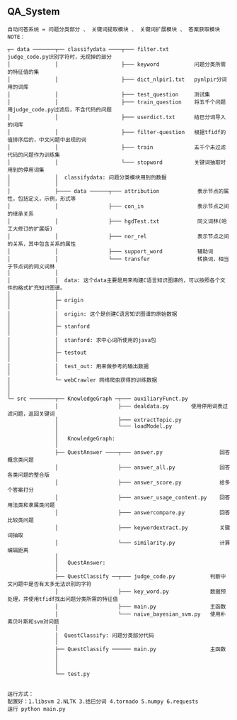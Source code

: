 ## QA_System
    自动问答系统 = 问题分类部分 、 关键词提取模块 、 关键词扩展模块 、 答案获取模块
    NOTE：
    
    ┬─ data ───────┬── classifydata ────┬─── filter.txt        judge_code.py识别字符时，无视掉的部分
    │              │                    ├─── keyword           问题分类所需的特征值的集
    │              │                    ├─── dict_nlpir1.txt   pynlpir分词用的词库
    │              │                    ├─── test_question     测试集
    │              │                    ├─── train_question    将五千个问题用judge_code.py过滤后，不含代码的问题
    │              │                    ├─── userdict.txt      结巴分词导入的词库
    │              │                    ├─── filter-question   根据tfidf的值排序后的，中文问题中出现的词
    │              │                    ├─── train             五千个未过滤代码的问题作为训练集
    │              │                    └─── stopword          关键词抽取时用到的停用词集
    │              │  classifydata: 问题分类模块用到的数据
    │              │
    │              ├──── data ──────┬─── attribution            表示节点的属性，包括定义，示例，形式等
    │              │                ├─── con_in                 表示节点之间的继承关系
    │              │                ├─── hgdTest.txt            同义词林(哈工大修订的扩展版)
    │              │                ├─── nor_rel                表示节点之间的关系，其中包含关系的属性
    │              │                ├─── support_word           辅助词
    │              │                └─── transfer               转换词，相当于节点词的同义词林
    │              │
    │              │  data: 这个data主要是用来构建C语言知识图谱的，可以按照各个文件的格式扩充知识图谱。
    │              │ 
    │              ├─ origin
    │              │
    │              │  origin: 这个是创建C语言知识图谱的原始数据
    │              │  
    │              ├─ stanford
    │              │  
    │              │  stanford: 求中心词所使用的java包
    │              │
    │              ├─ testout
    │              │
    │              │  test_out: 用来做参考的输出数据
    │              │
    │              └─ webCrawler 网络爬虫获得的训练数据
    │
    │
    └─ src ────────┬── KnowledgeGraph ─┬─── auxiliaryFunct.py
                   │                   ├─── dealdata.py       使用停用词表过滤问题，返回关键词
                   │                   ├─── extractTopic.py   
                   │                   └─── loadModel.py      
                   │
                   │   KnowledgeGraph:
                   │
                   ├── QuestAnswer ────┬─── answer.py                  回答概念类问题
                   │                   ├─── answer_all.py              回答各类问题的整合版
                   │                   ├─── answer_score.py            给多个答案打分
                   │                   ├─── answer_usage_content.py    回答用法类和隶属类问题
                   │                   ├─── answercompare.py           回答比较类问题
                   │                   ├─── keywordextract.py          关键词抽取
                   │                   └─── similarity.py              计算编辑距离
                   │
                   │   QuestAnswer: 
                   │
                   ├── QuestClassify ──┬─── judge_code.py           判断中文问题中是否有太多无法识别的字符
                   │                   ├─── key_word.py             数据预处理，并使用tfidf找出问题分类所需的特征值
                   │                   ├─── main.py                 主函数
                   │                   └─── naive_bayesian_svm.py   使用朴素贝叶斯和svm对问题
                   │ 
                   │  QuestClassify: 问题分类部分代码
                   │ 
                   ├── QuestClassify ────── main.py                 主函数
                   │
                   │
                   │ 
                   └── test.py


    运行方式：
    配置好：1.libsvm 2.NLTK 3.结巴分词 4.tornado 5.numpy 6.requests
    运行 python main.py
